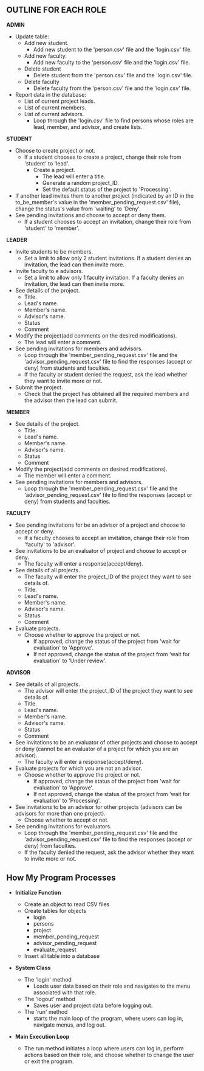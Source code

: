 ## **OUTLINE FOR EACH ROLE**


**ADMIN**
- Update table:
    - Add new student.
        - Add new student to the 'person.csv' file and the 'login.csv' file.
    - Add new faculty.
        - Add new faculty to the 'person.csv' file and the 'login.csv' file.
    - Delete student
        - Delete student from the 'person.csv' file and the 'login.csv' file.
    - Delete faculty
        - Delete faculty from the 'person.csv' file and the 'login.csv' file.
- Report data in the database:
    - List of current project leads.
    - List of current members.
    - List of current advisors.
        - Loop through the 'login.csv' file to find persons whose roles are lead, member, and advisor, and create lists.


**STUDENT**
- Choose to create project or not.
    - If a student chooses to create a project, change their role from 'student' to 'lead'.
        - Create a project.
          - The lead will enter a title.
          - Generate a random project_ID.
          - Set the default status of the project to 'Processing'.
- If another lead invites them to another project (indicated by an ID in the to_be_member's value in the 'member_pending_request.csv' file), change the status's value from 'waiting' to 'Deny'.
- See pending invitations and choose to accept or deny them.
    - If a student chooses to accept an invitation, change their role from 'student' to 'member'.


**LEADER**
- Invite students to be members.
    - Set a limit to allow only 2 student invitations. If a student denies an invitation, the lead can then invite more.
- Invite faculty to e advisors.
    - Set a limit to allow only 1 faculty invitation. If a faculty denies an invitation, the lead can then invite more.
- See details of the project.
    - Title.
    - Lead's name.
    - Member's name.
    - Advisor's name.
    - Status
    - Comment
- Modify the project(add comments on the desired modifications).
    - The lead will enter a comment.
- See pending invitations for members and advisors.
    - Loop through the 'member_pending_request.csv' file and the 'advisor_pending_request.csv' file to find the responses (accept or deny) from students and faculties.
    - If the faculty or student denied the request, ask the lead whether they want to invite more or not.
- Submit the project.
    - Check that the project has obtained all the required members and the advisor then the lead can submit.


**MEMBER**
- See details of the project.
    - Title.
    - Lead's name.
    - Member's name.
    - Advisor's name.
    - Status
    - Comment
- Modify the project(add comments on desired modifications).
    - The member will enter a comment.
- See pending invitations for members and advisors.
    - Loop through the 'member_pending_request.csv' file and the 'advisor_pending_request.csv' file to find the responses (accept or deny) from students and faculties.


**FACULTY**
- See pending invitations for be an advisor of a project and choose to accept or deny.
    - If a faculty chooses to accept an invitation, change their role from 'faculty' to 'advisor'.
- See invitations to be an evaluator of project and choose to accept or deny.
    - The faculty will enter a response(accept/deny).
- See details of all projects.
    - The faculty will enter the project_ID of the project they want to see details of.
    - Title.
    - Lead's name.
    - Member's name.
    - Advisor's name.
    - Status
    - Comment
- Evaluate projects.
    - Choose whether to approve the project or not.
      - If approved, change the status of the project from 'wait for evaluation' to 'Approve'.
      - If not approved, change the status of the project from 'wait for evaluation' to 'Under review'.


**ADVISOR**
- See details of all projects.
    - The advisor will enter the project_ID of the project they want to see details of.
    - Title.
    - Lead's name.
    - Member's name.
    - Advisor's name.
    - Status
    - Comment
- See invitations to be an evaluator of other projects and choose to accept or deny (cannot be an evaluator of a project 
  for which you are an advisor).
    - The faculty will enter a response(accept/deny).
- Evaluate projects for which you are not an advisor.
    - Choose whether to approve the project or not.
      - If approved, change the status of the project from 'wait for evaluation' to 'Approve'.
      - If not approved, change the status of the project from 'wait for evaluation' to 'Processing'.
- See invitations to be an advisor for other projects (advisors can be advisors for more than one project).
    - Choose whether to accept or not.
- See pending invitations for evaluators.
    - Loop through the 'member_pending_request.csv' file and the 'advisor_pending_request.csv' file to find the responses (accept or deny) from faculties.
    - If the faculty denied the request, ask the advisor whether they want to invite more or not.

  
  
## **How My Program Processes**
- **Initialize Function**
    - Create an object to read CSV files
    - Create tables for objects
       - login
       - persons 
       - project
       - member_pending_request 
       - advisor_pending_request
       - evaluate_request
    - Insert all table into a database

- **System Class**
    - The 'login' method
        - Loads user data based on their role and navigates to the menu associated with that role.
    - The 'logout' method
        - Saves user and project data before logging out.
    - The 'run' method
        - starts the main loop of the program, where users can log in, navigate menus, and log out.

- **Main Execution Loop**
    - The run method initiates a loop where users can log in, perform actions based on their role, and choose whether to change the user or exit the program.